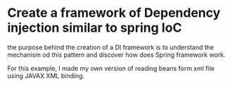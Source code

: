 # Create a framework of Dependency injection similar to spring IoC
the purpose behind the creation of a DI framework is to understand the mechanism od this pattern
and discover how does Spring framework work.   

For this example, I made my own version of reading beans form xml file using JAVAX XML binding.
